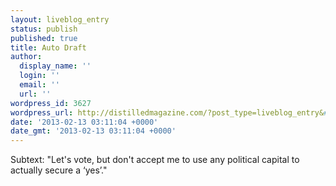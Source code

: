 ```yaml
---
layout: liveblog_entry
status: publish
published: true
title: Auto Draft
author:
  display_name: ''
  login: ''
  email: ''
  url: ''
wordpress_id: 3627
wordpress_url: http://distilledmagazine.com/?post_type=liveblog_entry&#038;p=3627
date: '2013-02-13 03:11:04 +0000'
date_gmt: '2013-02-13 03:11:04 +0000'
---
```

<p>Subtext: "Let's vote, but don't accept me to use any political capital to actually secure a ‘yes’."</p>
